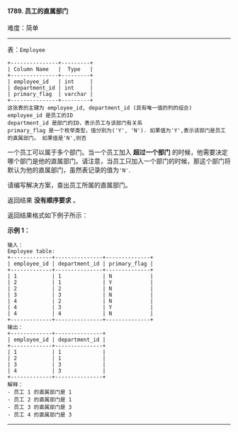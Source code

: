#### 1789. 员工的直属部门

难度：简单

---

表：`Employee`

```
+---------------+---------+
| Column Name   |  Type   |
+---------------+---------+
| employee_id   | int     |
| department_id | int     |
| primary_flag  | varchar |
+---------------+---------+
这张表的主键为 employee_id, department_id (具有唯一值的列的组合)
employee_id 是员工的ID
department_id 是部门的ID，表示员工与该部门有关系
primary_flag 是一个枚举类型，值分别为('Y', 'N'). 如果值为'Y',表示该部门是员工的直属部门。 如果值是'N',则否
```

一个员工可以属于多个部门。当一个员工加入 **超过一个部门**
的时候，他需要决定哪个部门是他的直属部门。请注意，当员工只加入一个部门的时候，那这个部门将默认为他的直属部门，虽然表记录的值为`'N'`.

请编写解决方案，查出员工所属的直属部门。

返回结果  **没有顺序要求**  。

返回结果格式如下例子所示：

**示例 1：**

```
输入：
Employee table:
+-------------+---------------+--------------+
| employee_id | department_id | primary_flag |
+-------------+---------------+--------------+
| 1           | 1             | N            |
| 2           | 1             | Y            |
| 2           | 2             | N            |
| 3           | 3             | N            |
| 4           | 2             | N            |
| 4           | 3             | Y            |
| 4           | 4             | N            |
+-------------+---------------+--------------+
输出：
+-------------+---------------+
| employee_id | department_id |
+-------------+---------------+
| 1           | 1             |
| 2           | 1             |
| 3           | 3             |
| 4           | 3             |
+-------------+---------------+
解释：
- 员工 1 的直属部门是 1
- 员工 2 的直属部门是 1
- 员工 3 的直属部门是 3
- 员工 4 的直属部门是 3
```

---

```MySQL
```